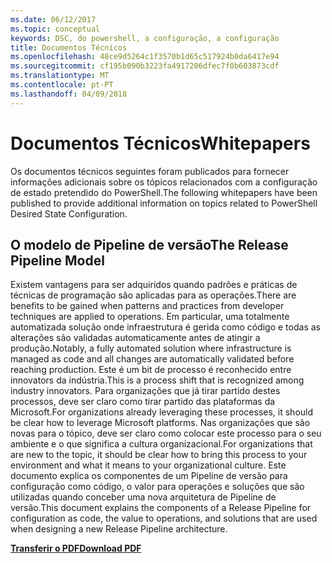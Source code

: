 ```yaml
---
ms.date: 06/12/2017
ms.topic: conceptual
keywords: DSC, do powershell, a configuração, a configuração
title: Documentos Técnicos
ms.openlocfilehash: 48ce9d5264c1f3570b1d65c517924b0da6417e94
ms.sourcegitcommit: cf195b090b3223fa4917206dfec7f0b603873cdf
ms.translationtype: MT
ms.contentlocale: pt-PT
ms.lasthandoff: 04/09/2018
---
```

# <a name="whitepapers"></a><span data-ttu-id="a0edc-103">Documentos Técnicos</span><span class="sxs-lookup"><span data-stu-id="a0edc-103">Whitepapers</span></span>

<span data-ttu-id="a0edc-104">Os documentos técnicos seguintes foram publicados para fornecer informações adicionais sobre os tópicos relacionados com a configuração de estado pretendido do PowerShell.</span><span class="sxs-lookup"><span data-stu-id="a0edc-104">The following whitepapers have been published to provide additional information on topics related to PowerShell Desired State Configuration.</span></span>

## <a name="the-release-pipeline-model"></a><span data-ttu-id="a0edc-105">O modelo de Pipeline de versão</span><span class="sxs-lookup"><span data-stu-id="a0edc-105">The Release Pipeline Model</span></span>
<span data-ttu-id="a0edc-106">Existem vantagens para ser adquiridos quando padrões e práticas de técnicas de programação são aplicadas para as operações.</span><span class="sxs-lookup"><span data-stu-id="a0edc-106">There are benefits to be gained when patterns and practices from developer techniques are applied to operations.</span></span> <span data-ttu-id="a0edc-107">Em particular, uma totalmente automatizada solução onde infraestrutura é gerida como código e todas as alterações são validadas automaticamente antes de atingir a produção.</span><span class="sxs-lookup"><span data-stu-id="a0edc-107">Notably, a fully automated solution where infrastructure is managed as code and all changes are automatically validated before reaching production.</span></span> <span data-ttu-id="a0edc-108">Este é um bit de processo é reconhecido entre innovators da indústria.</span><span class="sxs-lookup"><span data-stu-id="a0edc-108">This is a process shift that is recognized among industry innovators.</span></span> <span data-ttu-id="a0edc-109">Para organizações que já tirar partido destes processos, deve ser claro como tirar partido das plataformas da Microsoft.</span><span class="sxs-lookup"><span data-stu-id="a0edc-109">For organizations already leveraging these processes, it should be clear how to leverage Microsoft platforms.</span></span> <span data-ttu-id="a0edc-110">Nas organizações que são novas para o tópico, deve ser claro como colocar este processo para o seu ambiente e o que significa a cultura organizacional.</span><span class="sxs-lookup"><span data-stu-id="a0edc-110">For organizations that are new to the topic, it should be clear how to bring this process to your environment and what it means to your organizational culture.</span></span> <span data-ttu-id="a0edc-111">Este documento explica os componentes de um Pipeline de versão para configuração como código, o valor para operações e soluções que são utilizadas quando conceber uma nova arquitetura de Pipeline de versão.</span><span class="sxs-lookup"><span data-stu-id="a0edc-111">This document explains the components of a Release Pipeline for configuration as code, the value to operations, and solutions that are used when designing a new Release Pipeline architecture.</span></span>

<span data-ttu-id="a0edc-112">**[Transferir o PDF](http://aka.ms/thereleasepipelinemodelpdf)**</span><span class="sxs-lookup"><span data-stu-id="a0edc-112">**[Download PDF](http://aka.ms/thereleasepipelinemodelpdf)**</span></span>